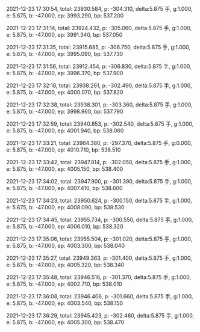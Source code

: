 2021-12-23 17:30:54, total: 23930.584, p: -304.310, delta:5.875 手, g:1.000, e: 5.875, b: -47.000, ep: 3993.290, bp: 537.200

2021-12-23 17:31:14, total: 23924.432, p: -305.060, delta:5.875 手, g:1.000, e: 5.875, b: -47.000, ep: 3991.340, bp: 537.050

2021-12-23 17:31:35, total: 23915.685, p: -306.750, delta:5.875 手, g:1.000, e: 5.875, b: -47.000, ep: 3995.090, bp: 537.730

2021-12-23 17:31:56, total: 23912.454, p: -306.830, delta:5.875 手, g:1.000, e: 5.875, b: -47.000, ep: 3996.370, bp: 537.900

2021-12-23 17:32:18, total: 23938.261, p: -302.490, delta:5.875 手, g:1.000, e: 5.875, b: -47.000, ep: 4000.070, bp: 537.820

2021-12-23 17:32:38, total: 23938.301, p: -303.360, delta:5.875 手, g:1.000, e: 5.875, b: -47.000, ep: 3998.960, bp: 537.790

2021-12-23 17:32:59, total: 23940.853, p: -302.540, delta:5.875 手, g:1.000, e: 5.875, b: -47.000, ep: 4001.940, bp: 538.060

2021-12-23 17:33:21, total: 23964.380, p: -297.370, delta:5.875 手, g:0.000, e: 5.875, b: -47.000, ep: 4010.710, bp: 538.510

2021-12-23 17:33:42, total: 23947.814, p: -302.050, delta:5.875 手, g:1.000, e: 5.875, b: -47.000, ep: 4005.150, bp: 538.400

2021-12-23 17:34:02, total: 23947.900, p: -301.390, delta:5.875 手, g:1.000, e: 5.875, b: -47.000, ep: 4007.410, bp: 538.600

2021-12-23 17:34:23, total: 23950.624, p: -300.150, delta:5.875 手, g:1.000, e: 5.875, b: -47.000, ep: 4008.090, bp: 538.530

2021-12-23 17:34:45, total: 23955.734, p: -300.550, delta:5.875 手, g:1.000, e: 5.875, b: -47.000, ep: 4006.010, bp: 538.320

2021-12-23 17:35:06, total: 23955.504, p: -301.020, delta:5.875 手, g:1.000, e: 5.875, b: -47.000, ep: 4003.300, bp: 538.040

2021-12-23 17:35:27, total: 23949.363, p: -301.400, delta:5.875 手, g:1.000, e: 5.875, b: -47.000, ep: 4005.320, bp: 538.340

2021-12-23 17:35:48, total: 23946.516, p: -301.370, delta:5.875 手, g:1.000, e: 5.875, b: -47.000, ep: 4002.710, bp: 538.010

2021-12-23 17:36:08, total: 23946.406, p: -301.660, delta:5.875 手, g:1.000, e: 5.875, b: -47.000, ep: 4003.540, bp: 538.150

2021-12-23 17:36:29, total: 23945.423, p: -302.460, delta:5.875 手, g:1.000, e: 5.875, b: -47.000, ep: 4005.300, bp: 538.470